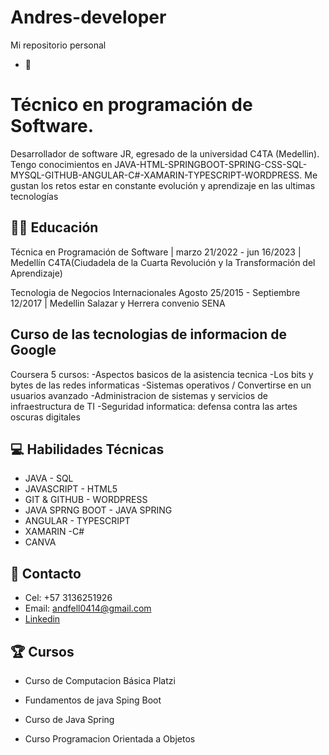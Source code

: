 # Andres-developer
Mi repositorio personal



- 👋 <Hola Mundo>
<h1>Técnico en programación de Software.</h1>

Desarrollador de software JR, egresado de la universidad C4TA (Medellin). Tengo conocimientos en JAVA-HTML-SPRINGBOOT-SPRING-CSS-SQL-MYSQL-GITHUB-ANGULAR-C#-XAMARIN-TYPESCRIPT-WORDPRESS. Me gustan los retos estar en constante evolución y aprendizaje en las ultimas tecnologías

## :man_student:  Educación
Técnica en Programación de Software | 
marzo 21/2022 - jun 16/2023 | Medellín
C4TA(Ciudadela de la Cuarta Revolución y la Transformación del Aprendizaje)

Tecnologia de Negocios Internacionales 
 Agosto 25/2015 - Septiembre 12/2017 | Medellin
Salazar y Herrera convenio SENA


## Curso de las tecnologias de informacion de Google
Coursera
5 cursos:
-Aspectos basicos de la asistencia tecnica 
-Los bits y bytes de las redes informaticas
-Sistemas operativos / Convertirse en un usuarios avanzado 
-Administracion de sistemas y servicios de infraestructura de TI
-Seguridad informatica: defensa contra las artes oscuras digitales  



## :computer:  Habilidades Técnicas
- JAVA - SQL
- JAVASCRIPT - HTML5
- GIT & GITHUB - WORDPRESS
- JAVA SPRNG BOOT - JAVA SPRING
- ANGULAR  - TYPESCRIPT
- XAMARIN -C#
- CANVA
  

## :pushpin:  Contacto
- Cel: +57 3136251926
- Email: <a href="andfell0414@gmail.com" target="_blank">andfell0414@gmail.com</a>
- <a href="https://www.linkedin.com/feed/">Linkedin</a>



## :trophy: Cursos
  
- Curso de Computacion Básica Platzi

- Fundamentos de java Sping Boot
  
- Curso de Java Spring
  
- Curso Programacion Orientada a Objetos
  



 

